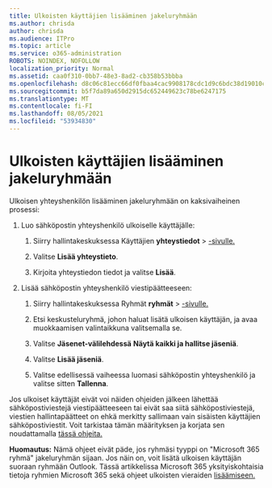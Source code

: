 ```yaml
---
title: Ulkoisten käyttäjien lisääminen jakeluryhmään
ms.author: chrisda
author: chrisda
ms.audience: ITPro
ms.topic: article
ms.service: o365-administration
ROBOTS: NOINDEX, NOFOLLOW
localization_priority: Normal
ms.assetid: caa0f310-0bb7-48e3-8ad2-cb358b53bbba
ms.openlocfilehash: d8c06c81ecc66df0fbaa4cac9908178cdc1d9c6bdc38d19010c7b55e9bca8776
ms.sourcegitcommit: b5f7da89a650d2915dc652449623c78be6247175
ms.translationtype: MT
ms.contentlocale: fi-FI
ms.lasthandoff: 08/05/2021
ms.locfileid: "53934830"
---
```

# <a name="add-external-users-to-a-distribution-group"></a>Ulkoisten käyttäjien lisääminen jakeluryhmään

Ulkoisen yhteyshenkilön lisääminen jakeluryhmään on kaksivaiheinen prosessi:
  
1. Luo sähköpostin yhteyshenkilö ulkoiselle käyttäjälle:
    
    1. Siirry hallintakeskuksessa Käyttäjien **yhteystiedot**  >  [-sivulle.](https://admin.microsoft.com/adminportal/home#/Contact) 
    
    2. Valitse **Lisää yhteystieto**.
    
    3. Kirjoita yhteystiedon tiedot ja valitse **Lisää**.
    
2. Lisää sähköpostin yhteyshenkilö viestipäätteeseen:
    
    1. Siirry hallintakeskuksessa Ryhmät **ryhmät**  >  [-sivulle.](https://admin.microsoft.com/adminportal/home#/groups) 
    
    2. Etsi keskusteluryhmä, johon haluat lisätä ulkoisen käyttäjän, ja avaa muokkaamisen valintaikkuna valitsemalla se.
    
    3. Valitse **Jäsenet-välilehdessä** **Näytä kaikki ja hallitse jäseniä**. 
    
    4. Valitse **Lisää jäseniä**.
    
    5. Valitse edellisessä vaiheessa luomasi sähköpostin yhteyshenkilö ja valitse sitten **Tallenna**.
    
Jos ulkoiset käyttäjät eivät voi näiden ohjeiden jälkeen lähettää sähköpostiviestejä viestipäätteeseen tai eivät saa siitä sähköpostiviestejä, viestien hallintapäätteet on ehkä merkitty sallimaan vain sisäisten käyttäjien sähköpostiviestit. Voit tarkistaa tämän määrityksen ja korjata sen noudattamalla [tässä ohjeita.](https://docs.microsoft.com/exchange/mail-flow-best-practices/non-delivery-reports-in-exchange-online/fix-error-code-5-7-133-in-exchange-online)
  
 **Huomautus:** Nämä ohjeet eivät päde, jos ryhmäsi tyyppi on "Microsoft 365 ryhmä" jakeluryhmän sijaan. Jos näin on, voit lisätä ulkoisen käyttäjän suoraan ryhmään Outlook. Tässä artikkelissa Microsoft 365 yksityiskohtaisia tietoja ryhmien Microsoft 365 sekä ohjeet ulkoisten vieraiden [lisäämiseen.](https://support.office.com/article/Guest-access-in-Office-365-Groups-bfc7a840-868f-4fd6-a390-f347bf51aff6.aspx)
  